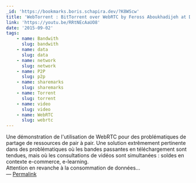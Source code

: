 ```yaml
---
_id: 'https://bookmarks.boris.schapira.dev/?K8WScw'
title: 'WebTorrent : BitTorrent over WebRTC by Feross Aboukhadijeh at DTN 2015'
link: 'https://youtu.be/RRtNEcAaUO8'
date: '2015-09-02'
tags:
    - name: Bandwith
      slug: bandwith
    - name: data
      slug: data
    - name: network
      slug: network
    - name: P2P
      slug: p2p
    - name: sharemarks
      slug: sharemarks
    - name: Torrent
      slug: torrent
    - name: video
      slug: video
    - name: WebRTC
      slug: webrtc
---
```


Une démonstration de l'utilisation de WebRTC pour des problématiques de partage
de ressources de pair à pair. Une solution extrêmement pertinente dans des
problématiques où les bandes passantes en téléchargement sont tendues, mais où
les consultations de vidéos sont simultanées : soldes en contexte e-commerce,
e-learning.<br /> Attention en revanche à la consommation de données...
<br>&#8212;
<a href="https://bookmarks.boris.schapira.dev/?K8WScw" title="Permalink">Permalink</a>
